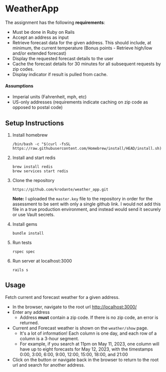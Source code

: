
# WeatherApp

The assignment has the following <strong>requirements</strong>:
* Must be done in Ruby on Rails
* Accept an address as input
* Retrieve forecast data for the given address. This should include, at minimum, the current temperature (Bonus points - Retrieve high/low and/or extended forecast)
* Display the requested forecast details to the user
* Cache the forecast details for 30 minutes for all subsequent requests by zip codes.
* Display indicator if result is pulled from cache.

#### Assumptions
* Imperial units (Fahrenheit, mph, etc)
* US-only addresses (requirements indicate caching on zip code as opposed to postal code)

## Setup Instructions

1. Install homebrew
	```
	/bin/bash -c "$(curl -fsSL https://raw.githubusercontent.com/Homebrew/install/HEAD/install.sh)"
	```
2. Install and start redis
	```
	brew install redis
	brew services start redis
	```
3. Clone the repository
	```
	https://github.com/krodante/weather_app.git
	```
	<strong>Note:</strong> I uploaded the `master.key` file to the repository in order for the assessment to be sent with only a single github link. I would not add this file in a true production environment, and instead would send it securely or use Vault secrets.

4. Install gems
	```
	bundle install
	```
5. Run tests
	```
	rspec spec
	```
6. Run server at localhost:3000
	```
	rails s
	```

## Usage
Fetch current and forecast weather for a given address.
* In the browser, navigate to the root url [http://localhost:3000/](http://localhost:3000/)
* Enter any address
	* Address <strong>must</strong> contain a zip code. If there is no zip code, an error is returned.
* Current and Forecast weather is shown on the `weather/show` page.
	* It's a lot of information! Each column is one day, and each row of a column is a 3-hour segment.
	* For example, if you search at 11pm on May 11, 2023, one column will have up to eight forecasts for May 12, 2023, with the timestamps 0:00, 3:00, 6:00, 9:00, 12:00, 15:00, 18:00, and 21:00
* Click on the button or navigate back in the browser to return to the root url and search for another address.
